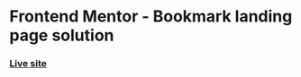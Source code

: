 # Frontend Mentor - Bookmark landing page solution
### [Live site](https://vermillion-lokum-35a16e.netlify.app)
